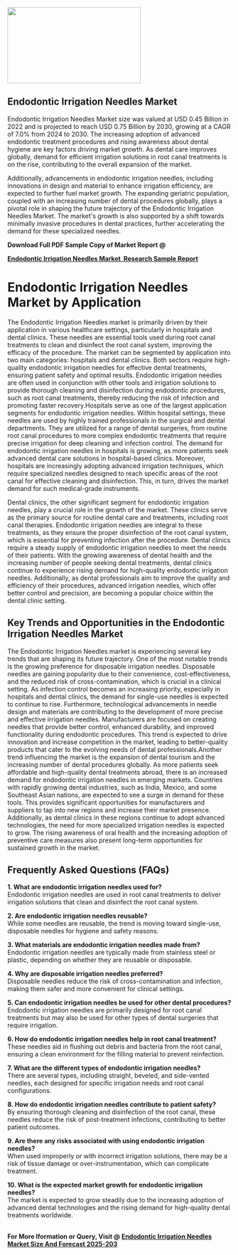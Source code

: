 <p><img class="alignnone size-medium wp-image-20088" src="https://ffe5etoiles.com/wp-content/uploads/2024/12/MST1-300x171.png" alt="" width="300" height="171" /></p><p><p> <h2>Endodontic Irrigation Needles Market </h2><p>Endodontic Irrigation Needles Market size was valued at USD 0.45 Billion in 2022 and is projected to reach USD 0.75 Billion by 2030, growing at a CAGR of 7.0% from 2024 to 2030. The increasing adoption of advanced endodontic treatment procedures and rising awareness about dental hygiene are key factors driving market growth. As dental care improves globally, demand for efficient irrigation solutions in root canal treatments is on the rise, contributing to the overall expansion of the market.</p><p>Additionally, advancements in endodontic irrigation needles, including innovations in design and material to enhance irrigation efficiency, are expected to further fuel market growth. The expanding geriatric population, coupled with an increasing number of dental procedures globally, plays a pivotal role in shaping the future trajectory of the Endodontic Irrigation Needles Market. The market's growth is also supported by a shift towards minimally invasive procedures in dental practices, further accelerating the demand for these specialized needles.</p></p><p><strong>Download Full PDF Sample Copy of Market Report @</strong></p><p><strong><a href="https://www.verifiedmarketreports.com/download-sample/?rid=601062&utm_source=Sites-google&utm_medium=265" target="_blank">Endodontic Irrigation Needles Market &nbsp;Research Sample Report</a></strong></p><p><h1>Endodontic Irrigation Needles Market by Application</h1><p>The Endodontic Irrigation Needles market is primarily driven by their application in various healthcare settings, particularly in hospitals and dental clinics. These needles are essential tools used during root canal treatments to clean and disinfect the root canal system, improving the efficacy of the procedure. The market can be segmented by application into two main categories: hospitals and dental clinics. Both sectors require high-quality endodontic irrigation needles for effective dental treatments, ensuring patient safety and optimal results. Endodontic irrigation needles are often used in conjunction with other tools and irrigation solutions to provide thorough cleaning and disinfection during endodontic procedures, such as root canal treatments, thereby reducing the risk of infection and promoting faster recovery.Hospitals serve as one of the largest application segments for endodontic irrigation needles. Within hospital settings, these needles are used by highly trained professionals in the surgical and dental departments. They are utilized for a range of dental surgeries, from routine root canal procedures to more complex endodontic treatments that require precise irrigation for deep cleaning and infection control. The demand for endodontic irrigation needles in hospitals is growing, as more patients seek advanced dental care solutions in hospital-based clinics. Moreover, hospitals are increasingly adopting advanced irrigation techniques, which require specialized needles designed to reach specific areas of the root canal for effective cleaning and disinfection. This, in turn, drives the market demand for such medical-grade instruments.</p><p>Dental clinics, the other significant segment for endodontic irrigation needles, play a crucial role in the growth of the market. These clinics serve as the primary source for routine dental care and treatments, including root canal therapies. Endodontic irrigation needles are integral to these treatments, as they ensure the proper disinfection of the root canal system, which is essential for preventing infection after the procedure. Dental clinics require a steady supply of endodontic irrigation needles to meet the needs of their patients. With the growing awareness of dental health and the increasing number of people seeking dental treatments, dental clinics continue to experience rising demand for high-quality endodontic irrigation needles. Additionally, as dental professionals aim to improve the quality and efficiency of their procedures, advanced irrigation needles, which offer better control and precision, are becoming a popular choice within the dental clinic setting.</p><h2>Key Trends and Opportunities in the Endodontic Irrigation Needles Market</h2><p>The Endodontic Irrigation Needles market is experiencing several key trends that are shaping its future trajectory. One of the most notable trends is the growing preference for disposable irrigation needles. Disposable needles are gaining popularity due to their convenience, cost-effectiveness, and the reduced risk of cross-contamination, which is crucial in a clinical setting. As infection control becomes an increasing priority, especially in hospitals and dental clinics, the demand for single-use needles is expected to continue to rise. Furthermore, technological advancements in needle design and materials are contributing to the development of more precise and effective irrigation needles. Manufacturers are focused on creating needles that provide better control, enhanced durability, and improved functionality during endodontic procedures. This trend is expected to drive innovation and increase competition in the market, leading to better-quality products that cater to the evolving needs of dental professionals.Another trend influencing the market is the expansion of dental tourism and the increasing number of dental procedures globally. As more patients seek affordable and high-quality dental treatments abroad, there is an increased demand for endodontic irrigation needles in emerging markets. Countries with rapidly growing dental industries, such as India, Mexico, and some Southeast Asian nations, are expected to see a surge in demand for these tools. This provides significant opportunities for manufacturers and suppliers to tap into new regions and increase their market presence. Additionally, as dental clinics in these regions continue to adopt advanced technologies, the need for more specialized irrigation needles is expected to grow. The rising awareness of oral health and the increasing adoption of preventive care measures also present long-term opportunities for sustained growth in the market.</p><h2>Frequently Asked Questions (FAQs)</h2><p><strong>1. What are endodontic irrigation needles used for?</strong><br>Endodontic irrigation needles are used in root canal treatments to deliver irrigation solutions that clean and disinfect the root canal system.</p><p><strong>2. Are endodontic irrigation needles reusable?</strong><br>While some needles are reusable, the trend is moving toward single-use, disposable needles for hygiene and safety reasons.</p><p><strong>3. What materials are endodontic irrigation needles made from?</strong><br>Endodontic irrigation needles are typically made from stainless steel or plastic, depending on whether they are reusable or disposable.</p><p><strong>4. Why are disposable irrigation needles preferred?</strong><br>Disposable needles reduce the risk of cross-contamination and infection, making them safer and more convenient for clinical settings.</p><p><strong>5. Can endodontic irrigation needles be used for other dental procedures?</strong><br>Endodontic irrigation needles are primarily designed for root canal treatments but may also be used for other types of dental surgeries that require irrigation.</p><p><strong>6. How do endodontic irrigation needles help in root canal treatment?</strong><br>These needles aid in flushing out debris and bacteria from the root canal, ensuring a clean environment for the filling material to prevent reinfection.</p><p><strong>7. What are the different types of endodontic irrigation needles?</strong><br>There are several types, including straight, beveled, and side-vented needles, each designed for specific irrigation needs and root canal configurations.</p><p><strong>8. How do endodontic irrigation needles contribute to patient safety?</strong><br>By ensuring thorough cleaning and disinfection of the root canal, these needles reduce the risk of post-treatment infections, contributing to better patient outcomes.</p><p><strong>9. Are there any risks associated with using endodontic irrigation needles?</strong><br>When used improperly or with incorrect irrigation solutions, there may be a risk of tissue damage or over-instrumentation, which can complicate treatment.</p><p><strong>10. What is the expected market growth for endodontic irrigation needles?</strong><br>The market is expected to grow steadily due to the increasing adoption of advanced dental technologies and the rising demand for high-quality dental treatments worldwide.</p><strong><br />For More Iformation or Query, Visit @ <a href="https://www.verifiedmarketreports.com/product/endodontic-irrigation-needles-market/" target="_blank">Endodontic Irrigation Needles Market Size And Forecast 2025-203</a></strong></p>
